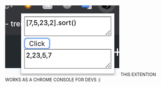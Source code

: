 ![mini console](https://github.com/shobhitsingh29/simpleChromeConsoleExtension/blob/master/a.png?raw=true)
THIS EXTENTION WORKS AS A CHROME CONSOLE FOR DEVS :)
